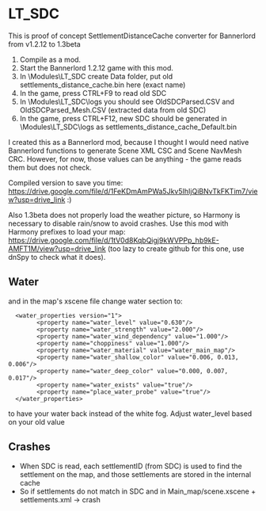 # LT_SDC

This is proof of concept SettlementDistanceCache converter for Bannerlord from v1.2.12 to 1.3beta

1. Compile as a mod.
2. Start the Bannerlord 1.2.12 game with this mod.
3. In \Modules\LT_SDC create Data folder, put old settlements_distance_cache.bin here (exact name)
4. In the game, press CTRL+F9 to read old SDC
5. In \Modules\LT_SDC\logs you should see OldSDCParsed.CSV and OldSDCParsed_Mesh.CSV (extracted data from old SDC)
6. In the game, press CTRL+F12, new SDC should be generated in \Modules\LT_SDC\logs as settlements_distance_cache_Default.bin


I created this as a Bannerlord mod, because I thought I would need native Bannerlord functions to generate Scene XML CSC and Scene NavMesh CRC. However, for now, those values can be anything - the game reads them but does not check.


Compiled version to save you time: https://drive.google.com/file/d/1FeKDmAmPWa5Jkv5IhIjQiBNvTkFKTim7/view?usp=drive_link :)


Also 1.3beta does not properly load the weather picture, so Harmony is necessary to disable rain/snow to avoid crashes. Use this mod with Harmony prefixes to load your map: https://drive.google.com/file/d/1tV0d8KqbQigj9kWVPPp_hb9kE-AMFT1M/view?usp=drive_link (too lazy to create github for this one, use dnSpy to check what it does).


## Water

and in the map's xscene file change water section to:
```
  <water_properties version="1">
        <property name="water_level" value="0.630"/>
        <property name="water_strength" value="2.000"/>
        <property name="water_wind_dependency" value="1.000"/>
        <property name="choppiness" value="1.000"/>
        <property name="water_material" value="water_main_map"/>
        <property name="water_shallow_color" value="0.006, 0.013, 0.006"/>
        <property name="water_deep_color" value="0.000, 0.007, 0.017"/>
        <property name="water_exists" value="true"/>
        <property name="place_water_probe" value="true"/>
  </water_properties>
```
to have your water back instead of the white fog. Adjust water_level based on your old value

## Crashes

* When SDC is read, each settlementID (from SDC) is used to find the settlement on the map, and those settlements are stored in the internal cache
* So if settlements do not match in SDC and in Main_map/scene.xscene + settlements.xml -> crash
